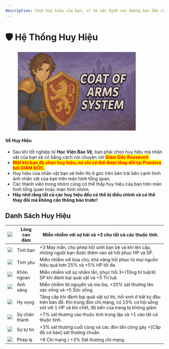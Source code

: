 ```yaml
---
description: Chọn huy hiệu của bạn, vì nó xác định con đường ban đầu của lớp nhân vật.
---
```


# 🛡️ Hệ Thống Huy Hiệu

<figure><img src="../.gitbook/assets/image (577).png" alt="" width="375"><figcaption></figcaption></figure>

#### **Về Huy Hiệu**

* Sau khi tốt nghiệp từ **Học Viện Bảo Vệ**, bạn phải chọn huy hiệu mà nhân vật của bạn sẽ có bằng cách nói chuyện với <mark style="color:red;">**Giám Đốc Roosevelt**</mark><mark style="color:orange;">.</mark>
* <mark style="color:red;">**Một khi bạn đã chọn huy hiệu, nó chỉ có thể được thay đổi tại Prontera bởi GIÁM ĐỐC.**</mark>
* Huy hiệu của nhân vật bạn sẽ hiển thị ở góc trên bên trái bên cạnh hình ảnh nhân vật của bạn trên màn hình tổng quan.
* Các thành viên trong nhóm cũng có thể thấy huy hiệu của bạn trên màn hình tổng quan hoặc màn hình nhóm.
* **Hãy nhớ rằng tất cả các huy hiệu đều có thể bị điều chỉnh và có thể thay đổi mà không cần thông báo trước!**

## **Danh Sách Huy Hiệu**

| ​![](https://files.gitbook.com/v0/b/gitbook-x-prod.appspot.com/o/spaces%2F5dw75qmKGvVS4vVNTE1B%2Fuploads%2FJFPAou9st75cjlQd8Gj8%2FCREST_COURAGE.png?alt=media\&token=8fef1a0d-2062-4aae-a553-4e243c8f83ca)​     | Lòng can đảm  | Miễn nhiễm với sợ hãi và +3 cho tất cả các thuộc tính.                                                                                                                         |
| --------------------------------------------------------------------------------------------------------------------------------------------------------------------------------------------------------------- | ------------- | ------------------------------------------------------------------------------------------------------------------------------------------------------------------------------ |
| ​![](https://files.gitbook.com/v0/b/gitbook-x-prod.appspot.com/o/spaces%2F5dw75qmKGvVS4vVNTE1B%2Fuploads%2F7QnEYdCKACY0gUWHoxOC%2FCREST_FRIENDSHIP.png?alt=media\&token=c3590c09-cc3b-4fd6-a3a1-c3141fa5a501)​  | Tình bạn      | +3 May mắn, cho phép hồi sinh bạn bè và khi lên cấp, những người bạn được thêm vào sẽ hồi phục HP và SP.                                                                       |
| ​![](https://files.gitbook.com/v0/b/gitbook-x-prod.appspot.com/o/spaces%2F5dw75qmKGvVS4vVNTE1B%2Fuploads%2FrQZ4qFnpmEmfWQJhzt9T%2FCREST_LOVE.png?alt=media\&token=ca7304c9-cead-4327-99e0-69b4e1226885)​        | Tình yêu      | Miễn nhiễm với bùa chú, khả năng hồi phục từ mọi nguồn hiệu quả hơn 25% và +5% HP tối đa.                                                                                      |
| ​![](https://files.gitbook.com/v0/b/gitbook-x-prod.appspot.com/o/spaces%2F5dw75qmKGvVS4vVNTE1B%2Fuploads%2FmPTr6sfWxmyPDo2YXbkk%2FCREST_KNOWLEDGE.png?alt=media\&token=e1abc66c-ce8e-4901-98c2-817ace0fa4f0)​   | Khôn ngoan    | Miễn nhiễm với sự nhầm lẫn, phục hồi 3+(Tổng trí tuệ/4) SP khi đánh bại quái vật và +5 Trí tuệ.                                                                                |
| ​![](https://files.gitbook.com/v0/b/gitbook-x-prod.appspot.com/o/spaces%2F5dw75qmKGvVS4vVNTE1B%2Fuploads%2FLTrKJqVCxiqIhar1yeu3%2FCREST_LIGHT.png?alt=media\&token=86aac472-1715-4633-bbdf-e4829f06a5f4)​       | Ánh sáng      | Miễn nhiễm lời nguyền và mù lòa, +20% sát thương lên xác sống và +5 Sức sống.                                                                                                  |
| ​![](https://files.gitbook.com/v0/b/gitbook-x-prod.appspot.com/o/spaces%2F5dw75qmKGvVS4vVNTE1B%2Fuploads%2FkJUCtulmw0eH4GTm9Goi%2FCREST_HOPE.png?alt=media\&token=73a14c83-c355-4418-8729-952f4edb8f90)​        | Hy vọng       | Tăng cấp khi đánh bại quái vật sử thi, hồi sinh ở bất kỳ đâu trên bản đồ. Khi trúng đòn chí mạng, có 10% cơ hội sống sót với 1 HP và khi chết, độ bền của trang bị không giảm. |
| ​![](https://files.gitbook.com/v0/b/gitbook-x-prod.appspot.com/o/spaces%2F5dw75qmKGvVS4vVNTE1B%2Fuploads%2FIvojpL5gUh1By8jrxpVe%2FCREST_SINCERITY.png?alt=media\&token=596dce30-c545-4f17-b8f4-b4b1d1842767)​   | Sự chân thành | +7% sát thương vào thuộc tính trung lập và +1 vào tất cả thuộc tính.                                                                                                           |
| ​![](https://files.gitbook.com/v0/b/gitbook-x-prod.appspot.com/o/spaces%2F5dw75qmKGvVS4vVNTE1B%2Fuploads%2FHin3q6LsJH0KTn04QqWE%2FCREST_RELIABILITY.png?alt=media\&token=366e2ad0-7f7b-49ca-9184-5e1a400e7266)​ | Sự tự tin     | +3% sát thương cuối cùng và các đòn tấn công gây +\[Cấp độ cơ bản] sát thương chuẩn.                                                                                           |
| ​![](https://files.gitbook.com/v0/b/gitbook-x-prod.appspot.com/o/spaces%2F5dw75qmKGvVS4vVNTE1B%2Fuploads%2FHin3q6LsJH0KTn04QqWE%2FCREST_RELIABILITY.png?alt=media\&token=366e2ad0-7f7b-49ca-9184-5e1a400e7266)​ | Phép lạ       | +6 Chí mạng / +3% Sát thương chí mạng.                                                                                                                                         |
